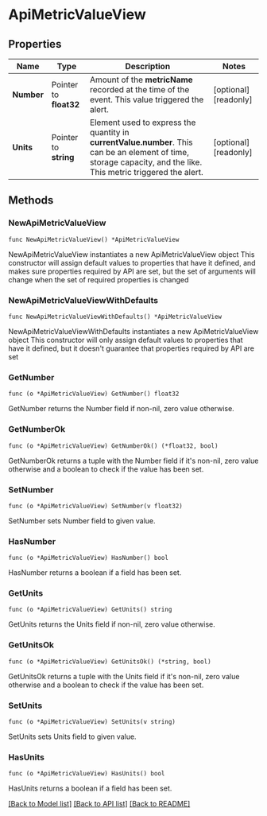 # ApiMetricValueView

## Properties

Name | Type | Description | Notes
------------ | ------------- | ------------- | -------------
**Number** | Pointer to **float32** | Amount of the **metricName** recorded at the time of the event. This value triggered the alert. | [optional] [readonly] 
**Units** | Pointer to **string** | Element used to express the quantity in **currentValue.number**. This can be an element of time, storage capacity, and the like. This metric triggered the alert. | [optional] [readonly] 

## Methods

### NewApiMetricValueView

`func NewApiMetricValueView() *ApiMetricValueView`

NewApiMetricValueView instantiates a new ApiMetricValueView object
This constructor will assign default values to properties that have it defined,
and makes sure properties required by API are set, but the set of arguments
will change when the set of required properties is changed

### NewApiMetricValueViewWithDefaults

`func NewApiMetricValueViewWithDefaults() *ApiMetricValueView`

NewApiMetricValueViewWithDefaults instantiates a new ApiMetricValueView object
This constructor will only assign default values to properties that have it defined,
but it doesn't guarantee that properties required by API are set

### GetNumber

`func (o *ApiMetricValueView) GetNumber() float32`

GetNumber returns the Number field if non-nil, zero value otherwise.

### GetNumberOk

`func (o *ApiMetricValueView) GetNumberOk() (*float32, bool)`

GetNumberOk returns a tuple with the Number field if it's non-nil, zero value otherwise
and a boolean to check if the value has been set.

### SetNumber

`func (o *ApiMetricValueView) SetNumber(v float32)`

SetNumber sets Number field to given value.

### HasNumber

`func (o *ApiMetricValueView) HasNumber() bool`

HasNumber returns a boolean if a field has been set.

### GetUnits

`func (o *ApiMetricValueView) GetUnits() string`

GetUnits returns the Units field if non-nil, zero value otherwise.

### GetUnitsOk

`func (o *ApiMetricValueView) GetUnitsOk() (*string, bool)`

GetUnitsOk returns a tuple with the Units field if it's non-nil, zero value otherwise
and a boolean to check if the value has been set.

### SetUnits

`func (o *ApiMetricValueView) SetUnits(v string)`

SetUnits sets Units field to given value.

### HasUnits

`func (o *ApiMetricValueView) HasUnits() bool`

HasUnits returns a boolean if a field has been set.


[[Back to Model list]](../README.md#documentation-for-models) [[Back to API list]](../README.md#documentation-for-api-endpoints) [[Back to README]](../README.md)


